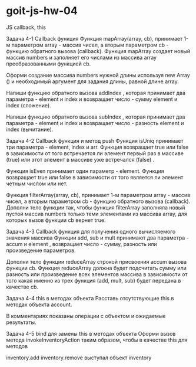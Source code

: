 # goit-js-hw-04

JS callback, this

Задача 4-1
Callback функция
Функция mapArray(array, cb), принимает 1-м параметром array - массив чисел,
а вторым параметром cb - функцию обратного вызова (callback).
Функция mapArray создает новый массив numbers и заполняет его числами из массива array
преобразованными функцией cb.

Оформи создание массива numbers нужной длины используя new Array ()
и необходимый аргумент для задания длины, равной длине array.

Напиши функцию обратного вызова addIndex , которая принимает два параметра - element и index
и возвращает число - сумму element и index (сложение).

Напиши функцию обратного вызова subIndex , которая принимает два параметра - element и index
и возвращает число - разность element и index (вычитание).

Задача 4-2
Callback функция и метод push
Функция isUniq принимает три параметра - element, index и arr.
Функция возвращает true или false в зависимости от того встречается ли элемент первый раз
в массиве (true) или этот элемент в массиве уже встречался (false) .

Функция isEven принимает один параметр - element. Функция возвращает true или false
в зависимости от того является ли элемент четным числом или нет.

Функция filterArray(array, cb), принимает 1-м параметром array - массив чисел,
а вторым параметром cb - функцию обратного вызова (callback). Дополни тело функции так,
чтобы функция filterArray заполняла новый пустой массив numbers только теми элементами
из массива array, для которых вызов функции cb вернет true.

Задача 4-3
Callback функция для получения одного вычисляемого значения массива
Функции add, sub и mult принимают два параметра - accum и element ,
возвращает число - сумму, разность или произведение параметров.

Дополни тело функции reduceArray строкой присвоения accum вызова функции cb.
Функция reduceArray должна будет подсчитать сумму или разность или произведение всех элементов
массива в зависимости от того какая именно из трех функция (add, mult, sub)
будет передана в качестве cb.

Задача 4-4
this в методах объекта
Расставь отсутствующие this в методах объекта account.

В комментариях показаны операции с объектом и ожидаемые результаты.

Задача 4-5
bind для замены this в методах объекта
Оформи вызов метода invokeInventoryAction таким образом, чтобы в качестве this для методов

inventory.add
inventory.remove выступал объект inventory
